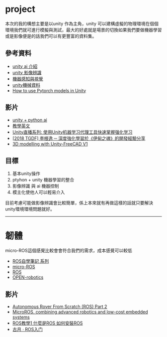 # project

本次的我的構想主要是以unity 作為主角，unity 可以建構虛擬的物理環境在個個環境我們就可進行模擬與測試，最大的好處就是場景的切換如果我們要做機器學習或是影像便是的話我們可以有更豐富的資料集。

## 參考資料
- [unity ai 介紹](https://unity.com/cn/products/machine-learning-agents)
- [unity 影像辨識](https://resources.unity.com/unitenow/onlinesessions/synthetic-aided-computer-vision-algorithm-development)
- [機器感知與視覺](https://blog.unity.com/industry/teaching-robots-to-see-with-unity)
- [unity機械資料](https://unity.com/cn/solutions/automotive-transportation-manufacturing/robotics)
- [How to use Pytorch models in Unity](https://medium.com/@a.abelhopereira/how-to-use-pytorch-models-in-unity-aa1e964d3374)

## 影片
- [unity + python ai ](https://www.youtube.com/watch?v=aGU2la0fHds)
- [教學英文](https://www.youtube.com/playlist?list=PLzDRvYVwl53vehwiN_odYJkPBzcqFw110)
- [Unity直播系列: 使用Unity机器学习代理工具快速掌握强化学习](https://www.youtube.com/watch?v=EBZCPtMf3Mc&t=2133s)
- [[2018 TGDF] 李根逸 ─ 深度強化學習於《伊甸之魂》的開發經驗分享](https://www.youtube.com/watch?v=2EN7LvhJQ7s&list=PLY_qIufNHc2_Ioz25VnDi08ZI96UT7ChM&index=1&t=1s)
- [3D modelling with Unity-FreeCAD V1 ](https://videos.univ-grenoble-alpes.fr/video/19164-3d-modelling-with-unity-freecad-v1/)

## 目標

1. 基本unity操作
1. ptyhon + unity 機器學習的整合
1. 影像辨識 與 ai 機器控制
1. 模主化使他人可以輕易介入

目前考慮可能做影像辨識會比較簡單，係上本來就有再做這樣的話就只要解決unity環境環境問題就好。

-----

# 韌體

micro-ROS這個感覺比較會會符合我們的需求，成本感覺可以較低

- [ROS自學筆記 系列](https://ithelp.ithome.com.tw/users/20112348/ironman/1965?page=1)
- [micro-ROS](https://micro.ros.org/docs/overview/hardware/)
- [ROS](https://www.ros.org/)
- [OPEN-robotics](https://www.openrobotics.org/)

## 影片
- [Autonomous Rover From Scratch (ROS) Part 2](https://www.youtube.com/watch?v=n9yU7u55zGg)
- [MicroROS, combining advanced robotics and low-cost embedded systems](https://www.youtube.com/watch?v=aOktdgwbm_M)
- [ROS教學1 什麼是ROS 如何安裝ROS](https://www.youtube.com/watch?v=qMZ_MYU2H0s)
- [古月 · ROS入门](https://www.youtube.com/playlist?list=PL4XGr_39oSTlRckDYw7FbGRyIOfH63Gc5)
